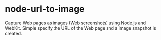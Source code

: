 node-url-to-image
=================

Capture Web pages as images (Web screenshots) using Node.js and WebKit. Simple specify the URL of the Web page and a image snapshot is created.